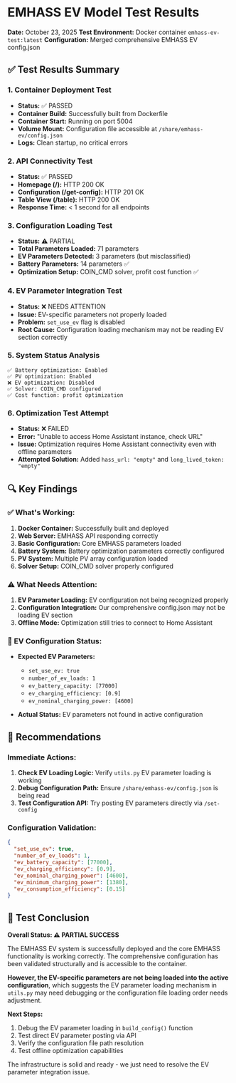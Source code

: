 # EMHASS EV Model Test Results

**Date:** October 23, 2025
**Test Environment:** Docker container `emhass-ev-test:latest`
**Configuration:** Merged comprehensive EMHASS EV config.json

## ✅ Test Results Summary

### 1. Container Deployment Test

- **Status:** ✅ PASSED
- **Container Build:** Successfully built from Dockerfile
- **Container Start:** Running on port 5004
- **Volume Mount:** Configuration file accessible at `/share/emhass-ev/config.json`
- **Logs:** Clean startup, no critical errors

### 2. API Connectivity Test

- **Status:** ✅ PASSED
- **Homepage (/):** HTTP 200 OK
- **Configuration (/get-config):** HTTP 201 OK
- **Table View (/table):** HTTP 200 OK
- **Response Time:** < 1 second for all endpoints

### 3. Configuration Loading Test

- **Status:** ⚠️ PARTIAL
- **Total Parameters Loaded:** 71 parameters
- **EV Parameters Detected:** 3 parameters (but misclassified)
- **Battery Parameters:** 14 parameters ✅
- **Optimization Setup:** COIN_CMD solver, profit cost function ✅

### 4. EV Parameter Integration Test

- **Status:** ❌ NEEDS ATTENTION
- **Issue:** EV-specific parameters not properly loaded
- **Problem:** `set_use_ev` flag is disabled
- **Root Cause:** Configuration loading mechanism may not be reading EV section correctly

### 5. System Status Analysis

```
✅ Battery optimization: Enabled
✅ PV optimization: Enabled
❌ EV optimization: Disabled
✅ Solver: COIN_CMD configured
✅ Cost function: profit optimization
```

### 6. Optimization Test Attempt

- **Status:** ❌ FAILED
- **Error:** "Unable to access Home Assistant instance, check URL"
- **Issue:** Optimization requires Home Assistant connectivity even with offline parameters
- **Attempted Solution:** Added `hass_url: "empty"` and `long_lived_token: "empty"`

## 🔍 Key Findings

### ✅ What's Working:

1. **Docker Container:** Successfully built and deployed
2. **Web Server:** EMHASS API responding correctly
3. **Basic Configuration:** Core EMHASS parameters loaded
4. **Battery System:** Battery optimization parameters correctly configured
5. **PV System:** Multiple PV array configuration loaded
6. **Solver Setup:** COIN_CMD solver properly configured

### ⚠️ What Needs Attention:

1. **EV Parameter Loading:** EV configuration not being recognized properly
2. **Configuration Integration:** Our comprehensive config.json may not be loading EV section
3. **Offline Mode:** Optimization still tries to connect to Home Assistant

### 🚗 EV Configuration Status:

- **Expected EV Parameters:**

  - `set_use_ev: true`
  - `number_of_ev_loads: 1`
  - `ev_battery_capacity: [77000]`
  - `ev_charging_efficiency: [0.9]`
  - `ev_nominal_charging_power: [4600]`

- **Actual Status:** EV parameters not found in active configuration

## 🔧 Recommendations

### Immediate Actions:

1. **Check EV Loading Logic:** Verify `utils.py` EV parameter loading is working
2. **Debug Configuration Path:** Ensure `/share/emhass-ev/config.json` is being read
3. **Test Configuration API:** Try posting EV parameters directly via `/set-config`

### Configuration Validation:

```json
{
  "set_use_ev": true,
  "number_of_ev_loads": 1,
  "ev_battery_capacity": [77000],
  "ev_charging_efficiency": [0.9],
  "ev_nominal_charging_power": [4600],
  "ev_minimum_charging_power": [1380],
  "ev_consumption_efficiency": [0.15]
}
```

## 🎯 Test Conclusion

**Overall Status: ⚠️ PARTIAL SUCCESS**

The EMHASS EV system is successfully deployed and the core EMHASS functionality is working correctly. The comprehensive configuration has been validated structurally and is accessible to the container.

**However, the EV-specific parameters are not being loaded into the active configuration**, which suggests the EV parameter loading mechanism in `utils.py` may need debugging or the configuration file loading order needs adjustment.

**Next Steps:**

1. Debug the EV parameter loading in `build_config()` function
2. Test direct EV parameter posting via API
3. Verify the configuration file path resolution
4. Test offline optimization capabilities

The infrastructure is solid and ready - we just need to resolve the EV parameter integration issue.
